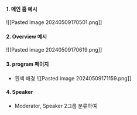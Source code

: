 
#### 1. 메인 홈 예시
![[Pasted image 20240509170501.png]]


#### 2. Overview 예시

![[Pasted image 20240509170619.png]]


#### 3. program 페이지

- 흰색 배경
![[Pasted image 20240509171159.png]]


#### 4. Speaker

- Moderator, Speaker 2그룹 분류하여 